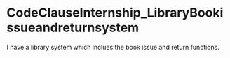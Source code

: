 # CodeClauseInternship_LibraryBookissueandreturnsystem
I have a library system which inclues the book issue and return functions.
